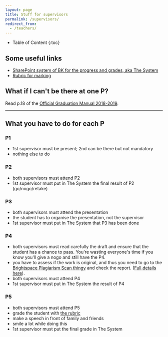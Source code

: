 ```yaml
---
layout: page
title: Stuff for supervisors
permalink: /supervisors/
redirect_from:
  - /teachers/
---
```



<div class="box" markdown="1"> 

* Table of Content
{:toc}

</div>



## Some useful links

- [SharePoint system of BK for the progress and grades, aka The System](https://teams.connect.tudelft.nl/sites/BK/OS/graduationregistration/Lists/Polls/AllItems.aspx)
- [Rubric for marking](../rubric/)



## What if I can't be there at one P?
Read p.18 of the [Official Graduation Manual 2018-2019](../rules/GraduationManualGeomatics2018-2019.pdf).

- - -

## What you have to do for each P

### P1 

  - 1st supervisor must be present; 2nd can be there but not mandatory
  - nothing else to do

### P2

  - both supervisors must attend P2
  - 1st supervisor must put in The System the final result of P2 (go/nogo/retake)

### P3

  - both supervisors must attend the presentation
  - the student has to organise the presentation, not the supervisor
  - 1st supervisor must put in The System that P3 has been done

### P4

  - both supervisors must read carefully the draft and ensure that the student has a chance to pass. You're wasting everyone's time if you know you'll give a nogo and still have the P4.
  - you have to assess if the work is original, and thus you need to go to the [Brightspace Plagiarism Scan thingy](https://brightspace.tudelft.nl/d2l/home/47493) and check the report. ([Full details here](../rules/Nieuw_Teacher_mail_V4.docx)).
  - both supervisors must attend P4
  - 1st supervisor must put in The System the result of P4    

### P5
  
  - both supervisors must attend P5
  - grade the student with [the rubric](../rubric/)
  - make a speech in front of family and friends
  - smile a lot while doing this
  - 1st supervisor must put the final grade in The System



